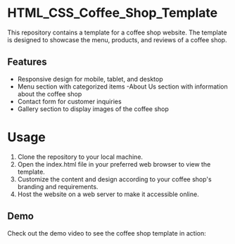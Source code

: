 # HTML_CSS_Coffee_Shop_Template
This repository contains a template for a coffee shop website. The template is designed to showcase the menu, products, and reviews of a coffee shop.
## Features

- Responsive design for mobile, tablet, and desktop
- Menu section with categorized items
-About Us section with information about the coffee shop
- Contact form for customer inquiries
- Gallery section to display images of the coffee shop
  
# Usage
1. Clone the repository to your local machine.
2. Open the index.html file in your preferred web browser to view the template.
3. Customize the content and design according to your coffee shop's branding and requirements.
4. Host the website on a web server to make it accessible online.

## Demo
Check out the demo video to see the coffee shop template in action:


